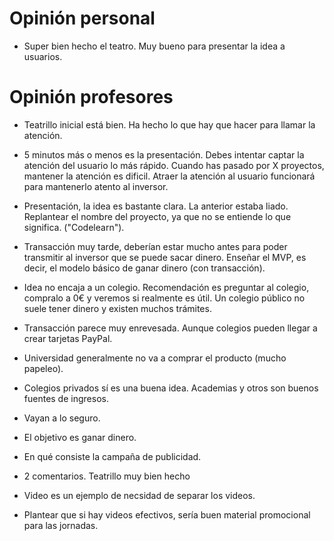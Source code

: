 # Opinión personal 
- Super bien hecho el teatro. Muy bueno para presentar la idea a usuarios.

# Opinión profesores
- Teatrillo inicial está bien. Ha hecho lo que hay que hacer para llamar la atención.
- 5 minutos más o menos es la presentación. Debes intentar captar la atención del usuario lo más rápido. Cuando has pasado por X proyectos, mantener la atención es dificil. Atraer la atención al usuario funcionará para mantenerlo atento al inversor.
- Presentación, la idea es bastante clara. La anterior estaba liado. Replantear el nombre del proyecto, ya que no se entiende lo que significa. ("Codelearn").
- Transacción muy tarde, deberían estar mucho antes para poder transmitir al inversor que se puede sacar dinero. Enseñar el MVP, es decir, el modelo básico de ganar dinero (con transacción).
- Idea no encaja a un colegio. Recomendación es preguntar al colegio, compralo a 0€ y veremos si realmente es útil. Un colegio público no suele tener dinero y existen muchos trámites.
- Transacción parece muy enrevesada. Aunque colegios pueden llegar a crear tarjetas PayPal.
- Universidad generalmente no va a comprar el producto (mucho papeleo).
- Colegios privados sí es una buena idea. Academias y otros son buenos fuentes de ingresos.
- Vayan a lo seguro. 
- El objetivo es ganar dinero. 
- En qué consiste la campaña de publicidad.

- 2 comentarios. Teatrillo muy bien hecho
- Video es un ejemplo de necsidad de separar los videos. 
- Plantear que si hay videos efectivos, sería buen material promocional para las jornadas.
